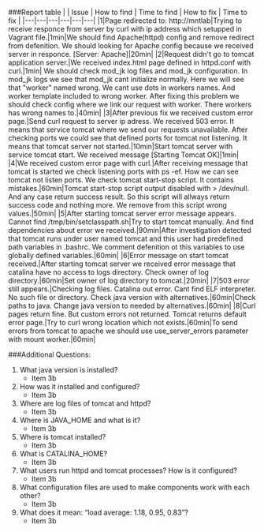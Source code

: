 ###Report table
|   |  Issue  |  How to find  |  Time to find  |  How to fix  |  Time to fix  |
|---|---|---|---|---|---|
|1|Page redirected to: http://mntlab|Trying to receive responce from server by curl with ip address which setupped in Vagrant file.|1min|We should find Apache(httpd) config and remove redirect from defenition. We should looking for Apache config because we received server in responce. [Server: Apache]|20min|
|2|Request didn't go to tomcat application server.|We received index.html page defined in httpd.conf with curl.|1min| We should check mod_jk log files and mod_jk configuration. In mod_jk logs we see that mod_jk cant initialize normally. Here we will see that "worker" named wrong. We cant use dots in workers names. And worker template included to wrong worker. After fixing this problem we should check config where we link our request with worker. There workers has wrong names to.|40min| 
|3|After previous fix we received custom error page.|Send curl request to server ip adress. We received 503 error. It means that service tomcat where we send our requests unavailable. After checking ports we could see that defined ports for tomcat not listening. It means that tomcat server not started.|10min|Start tomcat server with service tomcat start. We received message [Starting Tomcat OK]|1min|
|4|We received custom error page with curl.|After receiving message that tomcat is started we check listening ports with ps -ef. How we can see tomcat not listen ports. We check tomcat start-stop script. It contains mistakes.|60min|Tomcat start-stop script output disabled with > /dev/null. And any case return success result. So this script will allways return success code and nothing more. We remove from this script wrong values.|50min|
|5|After starting tomcat server error message appears. Cannot find /tmp/bin/setclasspath.sh|Try to start tomcat manually. And find dependencies about error we received.|90min|After investigation detected that tomcat runs under user named tomcat and this user had predefined path variables in .bashrc. We comment defenition ot this variables to use globally defined variables.|60min|
|6|Error message on start tomcat received.|After starting tomcat server we received error message that catalina have no access to logs directory. Check owner of log directory.|60min|Set owner of log directory to tomcat.|20min|
|7|503 error still appears.|Checking log files. Catalina out error. Cant find ELF interpreter. No such file or directory. Check java version with alternatives.|60min|Check paths to java. Change java version to needed by alternatives.|60min|
|8|Curl pages return fine. But custom errors not returned. Tomcat returns default error page.|Try to curl wrong location which not exists.|60min|To send errors from tomcat to apache we should use use_server_errors parameter with mount worker.|60min|

###Additional Questions:
1. What java version is installed?
   * Item 3b
2. How was it installed and configured?
   * Item 3b
3. Where are log files of tomcat and httpd?
   * Item 3b
4. Where is JAVA_HOME and what is it?
   * Item 3b
5. Where is tomcat installed?
   * Item 3b
6. What is CATALINA_HOME?
   * Item 3b
7. What users run httpd and tomcat processes? How is it configured?
   * Item 3b
8. What configuration files are used to make components work with each other?
   * Item 3b
9. What does it mean: “load average: 1.18, 0.95, 0.83”?
   * Item 3b
